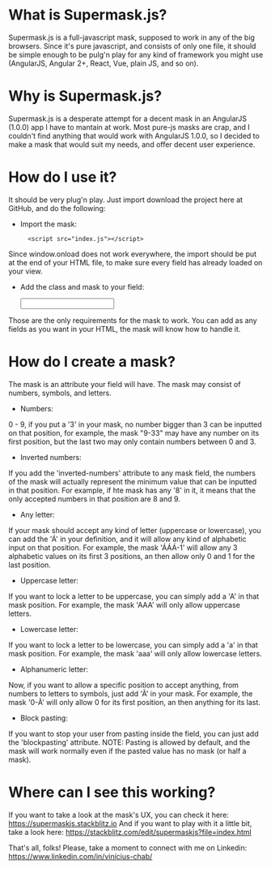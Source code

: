 What is Supermask.js?
===================================

Supermask.js is a full-javascript mask, supposed to work in any of the big browsers. Since it's pure javascript, and consists of only one file, it should be simple enough to be pulg'n play for any kind of framework you might use (AngularJS, Angular 2+, React, Vue, plain JS, and so on).

Why is Supermask.js?
===================================

Supermask.js is a desperate attempt for a decent mask in an AngularJS (1.0.0) app I have to mantain at work. Most pure-js masks are crap, and I couldn't find anything that would work with AngularJS 1.0.0, so I decided to make a mask that would suit my needs, and offer decent user experience.


How do I use it?
===================================

It should be very plug'n play. Just import download the project here at GitHub, and do the following:


- Import the mask:

		<script src="index.js"></script>

Since window.onload does not work everywhere, the import should be put at the end of your HTML file, to make sure every field has already loaded on your view.

- Add the class and mask to your field:


    <input
      mask="999.999.999-99"
      class="maskField">

Those are the only requirements for the mask to work. You can add as any fields as you want in your HTML, the mask will know how to handle it.

How do I create a mask?
===================================

The mask is an attribute your field will have. The mask may consist of numbers, symbols, and letters.

- Numbers:

0 - 9, if you put a '3' in your mask, no number bigger than 3 can be inputted on that position, for example, the mask "9-33" may have any number on its first position, but the last two may only contain numbers between 0 and 3. 

- Inverted numbers:

If you add the 'inverted-numbers' attribute to any mask field, the numbers of the mask will actually represent the minimum value that can be inputted in that position. For example, if hte mask has any '8' in it, it means that the only accepted numbers in that position are 8 and 9.

- Any letter:

If your mask should accept any kind of letter (uppercase or lowercase), you can add the 'Á' in your definition, and it will allow any kind of alphabetic input on that position. For example, the mask 'ÁÁÁ-1' will allow any 3 alphabetic values on its first 3 positions, an then allow only 0 and 1 for the last position.

- Uppercase letter:

If you want to lock a letter to be uppercase, you can simply add a 'A' in that mask position. For example, the mask 'AAA' will only allow uppercase letters.

- Lowercase letter:

If you want to lock a letter to be lowercase, you can simply add a 'a' in that mask position. For example, the mask 'aaa' will only allow lowercase letters.

- Alphanumeric letter:

Now, if you want to allow a specific position to accept anything, from numbers to letters to symbols, just add 'Ã' in your mask. For example, the mask '0-Ã' will only allow 0 for its first position, an then anything for its last.

- Block pasting:

If you want to stop your user from pasting inside the field, you can just add the 'blockpasting' attribute. NOTE: Pasting is allowed by default, and the mask will work normally even if the pasted value has no mask (or half a mask).


Where can I see this working?
===================================

If you want to take a look at the mask's UX, you can check it here: https://supermaskjs.stackblitz.io
And if you want to play with it a little bit, take a look here: https://stackblitz.com/edit/supermaskjs?file=index.html








That's all, folks!
Please, take a moment to connect with me on Linkedin: https://www.linkedin.com/in/vinícius-chab/
